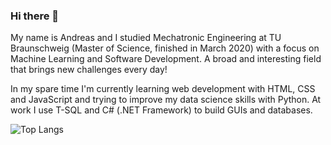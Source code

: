 ### Hi there 👋
My name is Andreas and I studied Mechatronic Engineering at TU Braunschweig (Master of Science, finished in March 2020) with a focus on Machine Learning and Software Development. A broad and interesting field that brings new challenges every day!

In my spare time I'm currently learning web development with HTML, CSS and JavaScript and trying to improve my data science skills with Python. At work I use T-SQL and C# (.NET Framework) to build GUIs and databases.

![Top Langs](https://github-readme-stats.vercel.app/api/top-langs/?username=AH2021&layout=compact)

<!--
**AH2021/AH2021** is a ✨ _special_ ✨ repository because its `README.md` (this file) appears on your GitHub profile.
![Andreas's github stats](https://github-readme-stats.vercel.app/api?username=AH2021&show_icons=true&theme=dracula)
Here are some ideas to get you started:

- 🔭 I’m currently working on ...
- 🌱 I’m currently learning ...
- 👯 I’m looking to collaborate on ...
- 🤔 I’m looking for help with ...
- 💬 Ask me about ...
- 📫 How to reach me: ...
- 😄 Pronouns: ...
- ⚡ Fun fact: ...
-->
